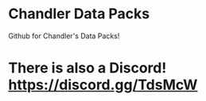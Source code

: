 # Chandler Data Packs
Github for Chandler's Data Packs!
# There is also a Discord! https://discord.gg/TdsMcW
